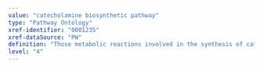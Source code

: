 ```yaml
---
value: "catecholamine biosynthetic pathway"
type: "Pathway Ontology"
xref-identifier: "0001235"
xref-dataSource: "PW"
definition: "Those metabolic reactions involved in the synthesis of catecholamines. Epinephrine, norepinephrine and dopamine are among the most abundant and are produced primarily from the adrenal medulla and the postganglionic fibers of the sympathetic nervous system."
level: "4"
---
```

